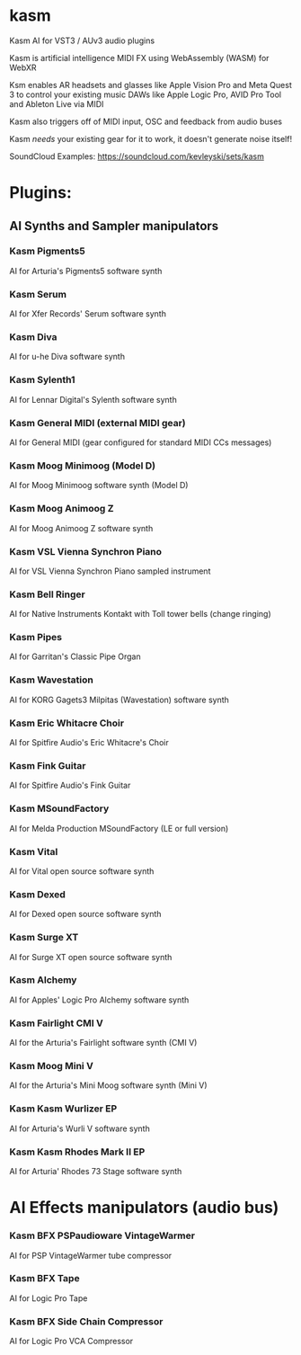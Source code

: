 # kasm
Kasm AI for VST3 / AUv3 audio plugins

Kasm is artificial intelligence MIDI FX using WebAssembly (WASM) for WebXR

Ksm enables AR headsets and glasses like Apple Vision Pro and Meta Quest 3 to control your existing music DAWs like Apple Logic Pro, AVID Pro Tool and Ableton Live via MIDI

Kasm also triggers off of MIDI input, OSC and feedback from audio buses

Kasm _needs_ your existing gear for it to work, it doesn't generate noise itself!

SoundCloud Examples: https://soundcloud.com/kevleyski/sets/kasm

# Plugins:

## AI Synths and Sampler manipulators

### Kasm Pigments5
AI for Arturia's Pigments5 software synth

### Kasm Serum
AI for Xfer Records' Serum software synth

### Kasm Diva
AI for u-he Diva software synth

### Kasm Sylenth1
AI for Lennar Digital's Sylenth software synth

### Kasm General MIDI (external MIDI gear)
AI for General MIDI (gear configured for standard MIDI CCs messages)

### Kasm Moog Minimoog (Model D)
AI for Moog Minimoog software synth (Model D)

### Kasm Moog Animoog Z
AI for Moog Animoog Z software synth

### Kasm VSL Vienna Synchron Piano
AI for VSL Vienna Synchron Piano sampled instrument

### Kasm Bell Ringer
AI for Native Instruments Kontakt with Toll tower bells (change ringing)

### Kasm Pipes
AI for Garritan's Classic Pipe Organ

### Kasm Wavestation
AI for KORG Gagets3 Milpitas (Wavestation) software synth

### Kasm Eric Whitacre Choir
AI for Spitfire Audio's Eric Whitacre's Choir

### Kasm Fink Guitar
AI for Spitfire Audio's Fink Guitar

### Kasm MSoundFactory
AI for Melda Production MSoundFactory (LE or full version)

### Kasm Vital
AI for Vital open source software synth   

### Kasm Dexed
AI for Dexed open source software synth

### Kasm Surge XT
AI for Surge XT open source software synth   

### Kasm Alchemy
AI for Apples' Logic Pro Alchemy software synth

### Kasm Fairlight CMI V
AI for the Arturia's Fairlight software synth (CMI V)

### Kasm Moog Mini V
AI for the Arturia's Mini Moog software synth (Mini V)

### Kasm Kasm Wurlizer EP
AI for Arturia's Wurli V software synth

### Kasm Kasm Rhodes Mark II EP
AI for Arturia' Rhodes 73 Stage software synth


# AI Effects manipulators (audio bus)

### Kasm BFX PSPaudioware VintageWarmer
AI for PSP VintageWarmer tube compressor

### Kasm BFX Tape
AI for Logic Pro Tape

###  Kasm BFX Side Chain Compressor
AI for Logic Pro VCA Compressor

